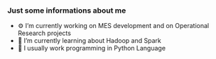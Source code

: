 ### Just some informations about me


- ⚙  I’m currently working on MES development and on Operational Research projects
- 🐘 I’m currently learning about Hadoop and Spark
- 🐍 I usually work programming in Python Language 


